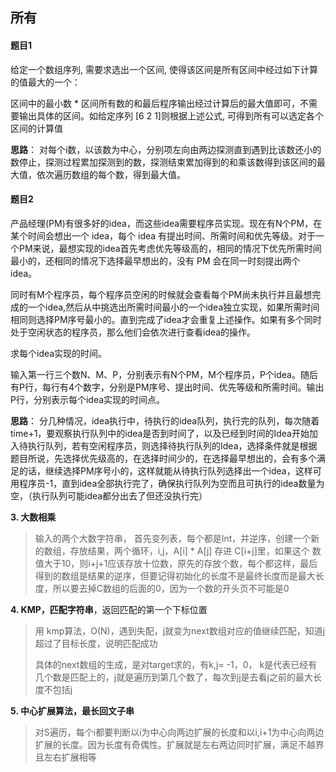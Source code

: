 ## 所有

#### 题目1

给定一个数组序列, 需要求选出一个区间, 使得该区间是所有区间中经过如下计算的值最大的一个： 

区间中的最小数 * 区间所有数的和最后程序输出经过计算后的最大值即可，不需要输出具体的区间。如给定序列  [6 2 1]则根据上述公式, 可得到所有可以选定各个区间的计算值

  **思路**： 对每个i数，以该数为中心，分别项左向由两边探测直到遇到比该数还小的数停止，探测过程累加探测到的数，探测结束累加得到的和乘该数得到该区间的最大值，依次遍历数组的每个数，得到最大值。

#### 题目2

产品经理(PM)有很多好的idea，而这些idea需要程序员实现。现在有N个PM，在某个时间会想出一个 idea，每个 idea 有提出时间、所需时间和优先等级。对于一个PM来说，最想实现的idea首先考虑优先等级高的，相同的情况下优先所需时间最小的，还相同的情况下选择最早想出的，没有 PM 会在同一时刻提出两个 idea。

同时有M个程序员，每个程序员空闲的时候就会查看每个PM尚未执行并且最想完成的一个idea,然后从中挑选出所需时间最小的一个idea独立实现，如果所需时间相同则选择PM序号最小的。直到完成了idea才会重复上述操作。如果有多个同时处于空闲状态的程序员，那么他们会依次进行查看idea的操作。

求每个idea实现的时间。

输入第一行三个数N、M、P，分别表示有N个PM，M个程序员，P个idea。随后有P行，每行有4个数字，分别是PM序号、提出时间、优先等级和所需时间。输出P行，分别表示每个idea实现的时间点。

**思路**： 分几种情况，idea执行中，待执行的idea队列，执行完的队列，每次随着time+1，要观察执行队列中的idea是否到时间了，以及已经到时间的Idea开始加入待执行队列，若有空闲程序员，则选择待执行队列的Idea，选择条件就是根据题目所说，先选择优先级高的，在选择时间少的，在选择最早想出的，会有多个满足的话，继续选择PM序号小的，这样就能从待执行队列选择出一个idea，这样可用程序员-1，直到idea全部执行完了，确保执行队列为空而且可执行的idea数量为空，（执行队列可能idea都分出去了但还没执行完）

**3. 大数相乘**   

> 输入的两个大数字符串， 首先变列表，每个都是Int，并逆序，创建一个新的数组，存放结果，两个循环，i,j，A[i] *  A[j] 存进 C[i+j]里，如果这个 数值大于10，则i+j+1应该存放十位数，原先的存放个数，每个都这样，最后得到的数组是结果的逆序，但要记得初始化的长度不是最终长度而是最大长度，所以要去掉C数组的后面的0，因为一个数的开头页不可能是0 

**4. KMP，匹配字符串**，返回匹配的第一个下标位置

> 用 kmp算法，O(N)，遇到失配，j就变为next数组对应的值继续匹配，知道j超过了目标长度，说明匹配成功
>
> 具体的next数组的生成，是对target求的，有k,j= -1，0， k是代表已经有几个数是匹配上的，j就是遍历到第几个数了，每次到j是去看j之前的最大长度不包括j

**5. 中心扩展算法，最长回文子串**

> 对S遍历，每个i都要判断以i为中心向两边扩展的长度和以i,i+1为中心向两边扩展的长度。因为长度有奇偶性。扩展就是左右两边同时扩展，满足不越界且左右扩展相等